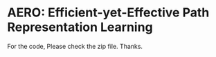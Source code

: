 # AERO: Efficient-yet-Effective Path Representation Learning

For the code, Please check the zip file. Thanks.
